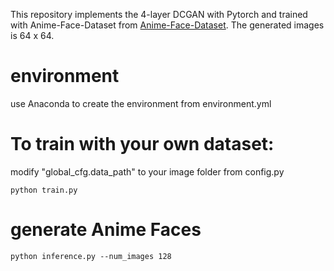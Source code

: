 This repository implements the 4-layer DCGAN with Pytorch and trained with Anime-Face-Dataset from [Anime-Face-Dataset](https://github.com/bchao1/Anime-Face-Dataset).
The generated images is 64 x 64.

# environment
use Anaconda to create the environment from environment.yml

# To train with your own dataset:
modify "global_cfg.data_path" to your image folder from config.py
```
python train.py
```
# generate Anime Faces
```
python inference.py --num_images 128
```
